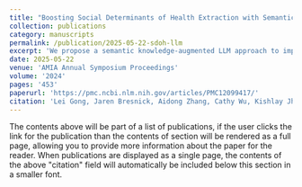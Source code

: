 ```yaml
---
title: "Boosting Social Determinants of Health Extraction with Semantic Knowledge Augmented Large Language Model"
collection: publications
category: manuscripts
permalink: /publication/2025-05-22-sdoh-llm
excerpt: 'We propose a semantic knowledge-augmented LLM approach to improve extraction of social determinants of health (SDoH) from EHRs.'
date: 2025-05-22
venue: 'AMIA Annual Symposium Proceedings'
volume: '2024'
pages: '453'
paperurl: 'https://pmc.ncbi.nlm.nih.gov/articles/PMC12099417/'
citation: 'Lei Gong, Jaren Bresnick, Aidong Zhang, Cathy Wu, Kishlay Jha. (2025). "Boosting Social Determinants of Health Extraction with Semantic Knowledge Augmented Large Language Model." <i>AMIA Annual Symposium Proceedings</i>, 2024:453.'
---
```


The contents above will be part of a list of publications, if the user clicks the link for the publication than the contents of section will be rendered as a full page, allowing you to provide more information about the paper for the reader. When publications are displayed as a single page, the contents of the above "citation" field will automatically be included below this section in a smaller font.